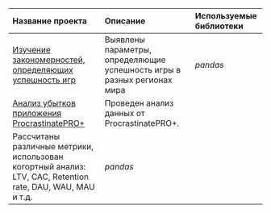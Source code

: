 
| Название проекта | Описание | Используемые библиотеки | 
| :---------------------- | :---------------------- | :---------------------- |
| [Изучение закономерностей, определяющих успешность игр](sales_analysis) |Выявлены параметры, определяющие успешность игры в разных регионах мира| *pandas* |
| [Анализ убытков приложения ProcrastinatePRO+](business_metrics_analysis) |Проведен анализ данных от ProcrastinatePRO+.
Рассчитаны различные метрики, использован когортный анализ: LTV, CAC, Retention rate, DAU, WAU, MAU и т.д.| *pandas* |
